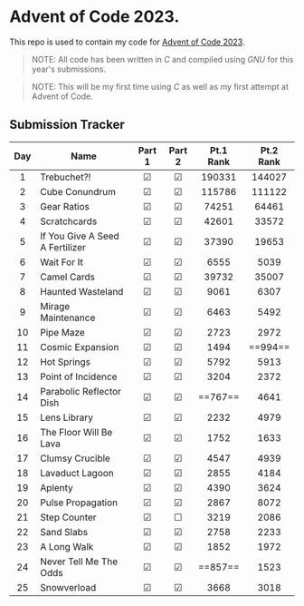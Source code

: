 # Advent of Code 2023.

This repo is used to contain my code for [Advent of Code 2023](https://adventofcode.com/2023).

> NOTE: All code has been written in *C* and compiled using *GNU* for this year's submissions.

> NOTE: This will be my first time using *C* as well as my first attempt at Advent of Code.

## Submission Tracker

| Day | Name | Part 1 | Part 2 | Pt.1 Rank | Pt.2 Rank |
| :---: | ---- | :------: | :------: | :------: | :------: |
| 1 | Trebuchet?! | &#9745; | &#9745; | 190331 | 144027 |
| 2 | Cube Conundrum | &#9745; | &#9745; | 115786 | 111122 |
| 3 | Gear Ratios | &#9745; | &#9745; | 74251 | 64461 |
| 4 | Scratchcards | &#9745; | &#9745; | 42601 | 33572 |
| 5 | If You Give A Seed A Fertilizer | &#9745; | &#9745; | 37390 | 19653 |
| 6 | Wait For It | &#9745; | &#9745; | 6555 | 5039 |
| 7 | Camel Cards | &#9745; | &#9745; | 39732 | 35007 |
| 8 | Haunted Wasteland | &#9745; | &#9745; | 9061 | 6307 |
| 9 | Mirage Maintenance | &#9745; | &#9745; | 6463 | 5492 |
| 10 | Pipe Maze | &#9745; | &#9745; | 2723 | 2972 |
| 11 | Cosmic Expansion | &#9745; | &#9745; | 1494 | ==994== |
| 12 | Hot Springs | &#9745; | &#9745; | 5792 | 5913 |
| 13 | Point of Incidence | &#9745; | &#9745; | 3204 | 2372 |
| 14 | Parabolic Reflector Dish | &#9745; | &#9745; | ==767== | 4641 |
| 15 | Lens Library | &#9745; | &#9745; | 2232 | 4979 |
| 16 | The Floor Will Be Lava | &#9745; | &#9745; | 1752 | 1633 |
| 17 | Clumsy Crucible | &#9745; | &#9745; | 4547 | 4939 |
| 18 | Lavaduct Lagoon | &#9745; | &#9745; | 2855 | 4184 |
| 19 | Aplenty | &#9745; | &#9745; | 4390 | 3624 |
| 20 | Pulse Propagation | &#9745; | &#9745; | 2867 | 8072 |
| 21 | Step Counter | &#9745; | &#9744; | 3219 | 2086 |
| 22 | Sand Slabs | &#9745; | &#9745; | 2758 | 2233 |
| 23 | A Long Walk | &#9745; | &#9745; | 1852 | 1972 |
| 24 | Never Tell Me The Odds | &#9745; | &#9745; | ==857== | 1523 |
| 25 | Snowverload | &#9745; | &#9745; | 3668 | 3018 |